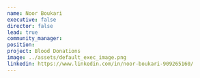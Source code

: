 ```yaml
---
name: Noor Boukari
executive: false
director: false
lead: true
community_manager:   
position:  
project: Blood Donations
image: ../assets/default_exec_image.png
linkedin: https://www.linkedin.com/in/noor-boukari-909265160/
---
```

